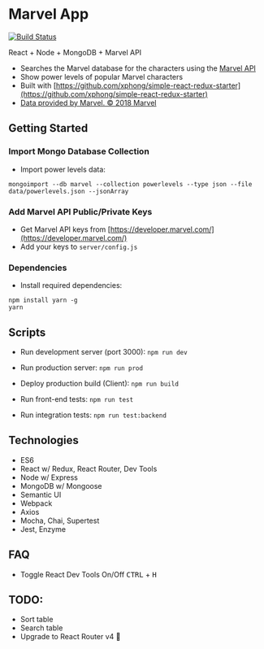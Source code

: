 # Marvel App
[![Build Status](https://travis-ci.org/xphong/marvel-app.svg?branch=master)](https://travis-ci.org/xphong/marvel-app)

React + Node + MongoDB + Marvel API

* Searches the Marvel database for the characters using the [Marvel API](https://developer.marvel.com/)
* Show power levels of popular Marvel characters
* Built with [https://github.com/xphong/simple-react-redux-starter](https://github.com/xphong/simple-react-redux-starter)
* [Data provided by Marvel. © 2018 Marvel](http://marvel.com)

## Getting Started

### Import Mongo Database Collection

* Import power levels data:
```
mongoimport --db marvel --collection powerlevels --type json --file data/powerlevels.json --jsonArray
```

### Add Marvel API Public/Private Keys

* Get Marvel API keys from [https://developer.marvel.com/](https://developer.marvel.com/)
* Add your keys to `server/config.js`

### Dependencies

* Install required dependencies:
```
npm install yarn -g
yarn
```

## Scripts

* Run development server (port 3000): `npm run dev`

* Run production server: `npm run prod`

* Deploy production build (Client): `npm run build`

* Run front-end tests: `npm run test`

* Run integration tests: `npm run test:backend`

## Technologies

* ES6
* React w/ Redux, React Router, Dev Tools
* Node w/ Express
* MongoDB w/ Mongoose
* Semantic UI
* Webpack
* Axios
* Mocha, Chai, Supertest
* Jest, Enzyme

## FAQ
* Toggle React Dev Tools On/Off
<kbd>CTRL</kbd> + <kbd>H</kbd>

## TODO:

* Sort table
* Search table
* Upgrade to React Router v4 🤔